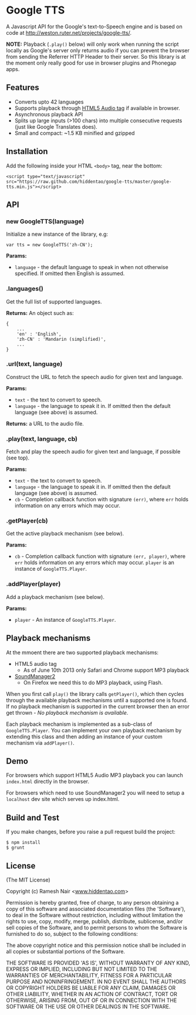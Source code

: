 # Google TTS

A Javascript API for the Google's text-to-Speech engine and is based on code at http://weston.ruter.net/projects/google-tts/.

**NOTE:** Playback (`.play()` below) will only work when running the script locally as Google's server only
returns audio if you can prevent the browser from sending the Referrer HTTP Header to their server. So this library is
at the moment only really good for use in browser plugins and Phonegap apps.

## Features

* Converts upto 42 languages
* Supports playback through [HTML5 Audio tag](https://developer.mozilla.org/En/HTML/Element/Audio) if available in browser.
* Asynchronous playback API
* Splits up large inputs (>100 chars) into multiple consecutive requests (just like Google Translates does).
* Small and compact: ~1.5 KB minified and gzipped

## Installation

Add the following inside your HTML `<body>` tag, near the bottom:

    <script type="text/javascript" src="https://raw.github.com/hiddentao/google-tts/master/google-tts.min.js"></script>

## API

### new GoogleTTS(language)

Initialize a new instance of the library, e.g:

    var tts = new GoogleTTS('zh-CN');

**Params:**

  * `language` - the default language to speak in when not otherwise specified. If omitted then English is assumed.


### .languages()

Get the full list of supported languages.

**Returns:** An object such as:

    {
        ...
        'en' : 'English',
        'zh-CN' : 'Mandarin (simplified)',
        ...
    }

### .url(text, language)

Construct the URL to fetch the speech audio for given text and language.

**Params:**

  * `text` - the text to convert to speech.
  * `language` - the language to speak it in. If omitted then the default language (see above) is assumed.

**Returns:** a URL to the audio file.

### .play(text, language, cb)

Fetch and play the speech audio for given text and language, if possible (see top).

**Params:**

  * `text` - the text to convert to speech.
  * `language` - the language to speak it in. If omitted then the default language (see above) is assumed.
  * `cb` - Completion callback function with signature `(err)`, where `err` holds information on any errors which may occur.


### .getPlayer(cb)

Get the active playback mechanism (see below).

**Params:**

  * `cb` - Completion callback function with signature `(err, player)`, where `err` holds information on any errors which may occur. `player` is an instance of `GoogleTTS.Player`.


### .addPlayer(player)

Add a playback mechanism (see below).

**Params:**

  * `player` - An instance of `GoogleTTS.Player`.


## Playback mechanisms

At the mmoent there are two supported playback mechanisms:

  * HTML5 audio tag
    * As of June 10th 2013 only Safari and Chrome support MP3 playback
  * [SoundManager2](http://www.schillmania.com/projects/soundmanager2/)
    * On Firefox we need this to do MP3 playback, using Flash.

When you first call `play()` the library calls `getPlayer()`, which then cycles through the available playback
mechanisms until a supported one is found. If no playback mechanism is supported in the current browser then an error
get thrown - *No playback mechanism is available*.

Each playback mechanism is implemented as a sub-class of `GoogleTTS.Player`. You can implement your own playback
mechanism by extending this class and then adding an instance of your custom mechanism via `addPlayer()`.


## Demo

For browsers which support HTML5 Audio MP3 playback you can launch `index.html` directly in the browser.

For browsers which need to use SoundManager2 you will need to setup a `localhost` dev site which serves up index.html.

## Build and Test

If you make changes, before you raise a pull request build the project:

    $ npm install
    $ grunt

## License

(The MIT License)

Copyright (c) Ramesh Nair &lt;www.hiddentao.com&gt;

Permission is hereby granted, free of charge, to any person obtaining a copy of this software and associated documentation files (the 'Software'), to deal in the Software without restriction, including without limitation the rights to use, copy, modify, merge, publish, distribute, sublicense, and/or sell copies of the Software, and to permit persons to whom the Software is furnished to do so, subject to the following conditions:

The above copyright notice and this permission notice shall be included in all copies or substantial portions of the Software.

THE SOFTWARE IS PROVIDED 'AS IS', WITHOUT WARRANTY OF ANY KIND, EXPRESS OR IMPLIED, INCLUDING BUT NOT LIMITED TO THE WARRANTIES OF MERCHANTABILITY, FITNESS FOR A PARTICULAR PURPOSE AND NONINFRINGEMENT. IN NO EVENT SHALL THE AUTHORS OR COPYRIGHT HOLDERS BE LIABLE FOR ANY CLAIM, DAMAGES OR OTHER LIABILITY, WHETHER IN AN ACTION OF CONTRACT, TORT OR OTHERWISE, ARISING FROM, OUT OF OR IN CONNECTION WITH THE SOFTWARE OR THE USE OR OTHER DEALINGS IN THE SOFTWARE.

